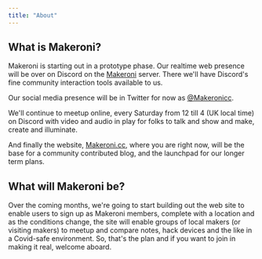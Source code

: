 ```yaml
---
title: "About"
---
```


## What is Makeroni?

Makeroni is starting out in a prototype phase. Our realtime web presence will be over on Discord on the [Makeroni](https://discord.gg/HYYXHSu) server. There we'll have Discord's fine community interaction tools available to us.

Our social media presence will be in Twitter for now as [@Makeronicc](https://twitter.com/MakeroniCC).

We'll continue to meetup online, every Saturday from 12 till 4 (UK local time) on Discord with video and audio in play for folks to talk and show and make, create and illuminate.

And finally the website, [Makeroni.cc](https://makeroni.cc), where you are right now, will be the base for a community contributed blog, and the launchpad for our longer term plans.

## What will Makeroni be?

Over the coming months, we're going to start building out the web site to enable users to sign up as Makeroni members, complete with a location and as the conditions change, the site will enable groups of local makers (or visiting makers) to meetup and compare notes, hack devices and the like in a Covid-safe environment. So, that's the plan and if you want to join in making it real, welcome aboard.
